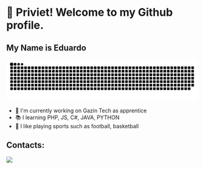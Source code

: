  # 👋 Priviet! Welcome to my Github profile.
## My Name is Eduardo

![Snake animation](https://github.com/alexmpereira/alexmpereira/blob/output/github-contribution-grid-snake.svg)

- 🔭 I'm currently working on Gazin Tech as apprentice
- 📚 I learning PHP, JS, C#, JAVA, PYTHON
- 👾 I like playing sports such as football, basketball

          
## Contacts:

<div>
<a href="https://instagram.com/eduardo_oliveirasz0" target="_blank"><img src="https://img.shields.io/badge/-Instagram-%23E4405F?style=for-the-badge&logo=instagram&logoColor=white" target="_blank"></a></div>
